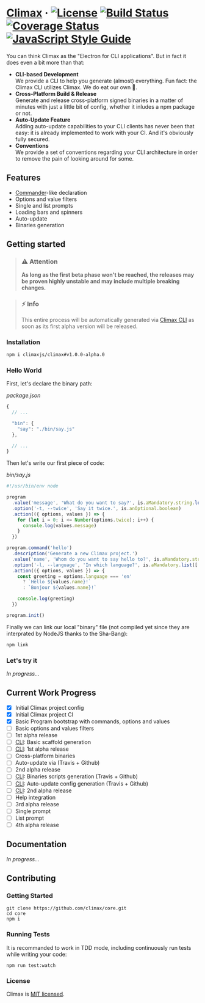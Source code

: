 # [Climax][link-website] &middot; [![License][img-license]][link-license] <!-- [![npm version][img-npm]][link-npm] --> [![Build Status][img-travis]][link-travis] [![Coverage Status][img-coveralls]][link-coveralls] [![JavaScript Style Guide][img-styleguide]][link-styleguide]

You can think Climax as the "Electron for CLI applications". But in fact it does
even a bit more than that:

- **CLI-based Development**<br>
  We provide a CLI to help you generate (almost) everything. Fun fact: the
  Climax CLI utilizes Climax. We do eat our own :hamburger:.<br>
- **Cross-Platform Build & Release**<br>
  Generate and release cross-platform signed binaries in a matter of minutes
  with just a little bit of config, whether it inludes a npm package or not.<br>
- **Auto-Update Feature**<br>
  Adding auto-update capabilities to your CLI clients has never been that easy:
  it is already implemented to work with your CI. And it's obviously fully
  secured.<br>
- **Conventions**<br>
  We provide a set of conventions regarding your CLI architecture in order to
  remove the pain of looking around for some.

## Features

- [Commander](https://github.com/commander-rb/commander)-like declaration
- Options and value filters
- Single and list prompts
- Loading bars and spinners
- Auto-update
- Binaries generation

## Getting started

> ### :warning: Attention
> **As long as the first beta phase won't be reached, the releases may be proven
highly unstable and may include multiple breaking changes.**

> ### :zap: Info
> This entire process will be automatically generated via [Climax CLI][link-cli]
as soon as its first alpha version will be released.

### Installation

```bash
npm i climaxjs/climax#v1.0.0-alpha.0
```

### Hello World

First, let's declare the binary path:

_package.json_

```js
{
  // ...

  "bin": {
    "say": "./bin/say.js"
  },

  // ...
}
```

Then let's write our first piece of code:

_bin/say.js_

```js
#!/usr/bin/env node

program
  .value('message', 'What do you want to say?', is.aMandatory.string.longerThan(0))
  .option('-t, --twice', 'Say it twice.', is.anOptional.boolean)
  .action(({ options, values }) => {
    for (let i = 0; i <= Number(options.twice); i++) {
      console.log(values.message)
    }
  })

program.command('hello')
  .description('Generate a new Climax project.')
  .value('name', 'Whom do you want to say hello to?', is.aMandatory.string.longerThan(0))
  .option('-l, --language', 'In which language?', is.aMandatory.list(['en', 'fr']).else('en'))
  .action(({ options, values }) => {
    const greeting = options.language === 'en'
      ? `Hello ${values.name}!`
      : `Bonjour ${values.name}!`

    console.log(greeting)
  })

program.init()
```

Finally we can link our local "binary" file (not compiled yet since they are
interprated by NodeJS thanks to the Sha-Bang):

```bash
npm link
```

### Let's try it

_In progress..._

## Current Work Progress

- [x] Initial Climax project config
- [x] Initial Climax project CI
- [x] Basic Program bootstrap with commands, options and values
- [ ] Basic options and values filters
- [ ] 1st alpha release
- [ ] [CLI][link-cli]: Basic scaffold generation
- [ ] [CLI][link-cli]: 1st alpha release
- [ ] Cross-platform binaries
- [ ] Auto-update via (Travis + Github)
- [ ] 2nd alpha release
- [ ] [CLI][link-cli]: Binaries scripts generation (Travis + Github)
- [ ] [CLI][link-cli]: Auto-update config generation (Travis + Github)
- [ ] [CLI][link-cli]: 2nd alpha release
- [ ] Help integration
- [ ] 3rd alpha release
- [ ] Single prompt
- [ ] List prompt
- [ ] 4th alpha release

## Documentation

_In progress..._

## Contributing

### Getting Started

```
git clone https://github.com/climax/core.git
cd core
npm i
```

### Running Tests

It is recommanded to work in TDD mode, including continuously run tests while
writing your code:

```
npm run test:watch
```

### License

Climax is [MIT licensed](./LICENSE).

[img-coveralls]: https://img.shields.io/coveralls/github/climax/core/master.svg?style=flat-square
[img-license]: https://img.shields.io/badge/license-MIT-blue.svg?style=flat-square
[img-npm]: https://img.shields.io/npm/v/climax.svg?style=flat-square
[img-styleguide]: https://img.shields.io/badge/code_style-airbnb-brightgreen.svg?style=flat-square
[img-travis]: https://img.shields.io/travis/climax/core/master.svg?style=flat-square
[link-cli]: https://github.com/climax/cli
[link-coveralls]: https://coveralls.io/github/climax/core
[link-license]: https://github.com/climax/climax/blob/master/LICENSE
[link-npm]: https://www.npmjs.com/package/climax
[link-styleguide]: https://github.com/airbnb/javascript#airbnb-javascript-style-guide-
[link-travis]: https://travis-ci.org/climax/core
[link-website]: https://climaxjs.com
